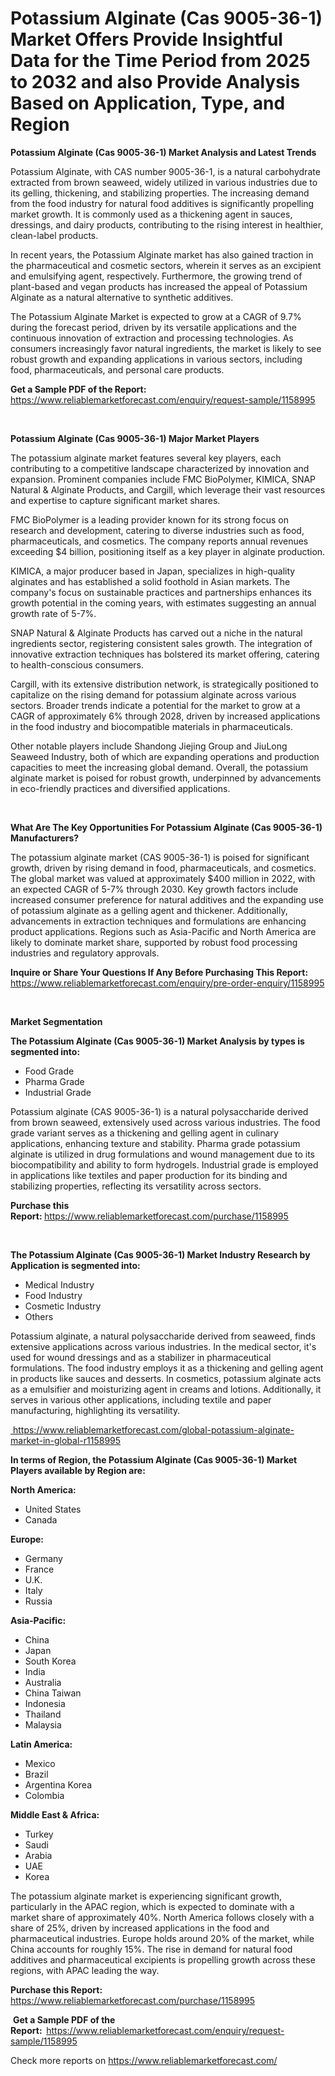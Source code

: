 <p><h1>Potassium Alginate (Cas 9005-36-1) Market Offers Provide Insightful Data for the Time Period from 2025 to 2032 and also Provide Analysis Based on Application, Type, and Region</h1></p><p><strong>Potassium Alginate (Cas 9005-36-1) Market Analysis and Latest Trends</strong></p>
<p><p>Potassium Alginate, with CAS number 9005-36-1, is a natural carbohydrate extracted from brown seaweed, widely utilized in various industries due to its gelling, thickening, and stabilizing properties. The increasing demand from the food industry for natural food additives is significantly propelling market growth. It is commonly used as a thickening agent in sauces, dressings, and dairy products, contributing to the rising interest in healthier, clean-label products.</p><p>In recent years, the Potassium Alginate market has also gained traction in the pharmaceutical and cosmetic sectors, wherein it serves as an excipient and emulsifying agent, respectively. Furthermore, the growing trend of plant-based and vegan products has increased the appeal of Potassium Alginate as a natural alternative to synthetic additives. </p><p>The Potassium Alginate Market is expected to grow at a CAGR of 9.7% during the forecast period, driven by its versatile applications and the continuous innovation of extraction and processing technologies. As consumers increasingly favor natural ingredients, the market is likely to see robust growth and expanding applications in various sectors, including food, pharmaceuticals, and personal care products.</p></p>
<p><strong>Get a Sample PDF of the Report:&nbsp;</strong> <a href="https://www.reliablemarketforecast.com/enquiry/request-sample/1158995?utm_campaign=3129&utm_medium=2&utm_source=Github&utm_content=ia&utm_term=22032025&utm_id=potassium-alginate-cas-9005-36-1">https://www.reliablemarketforecast.com/enquiry/request-sample/1158995</a></p>
<p>&nbsp;</p>
<p><strong>Potassium Alginate (Cas 9005-36-1) Major Market Players</strong></p>
<p><p>The potassium alginate market features several key players, each contributing to a competitive landscape characterized by innovation and expansion. Prominent companies include FMC BioPolymer, KIMICA, SNAP Natural & Alginate Products, and Cargill, which leverage their vast resources and expertise to capture significant market shares.</p><p>FMC BioPolymer is a leading provider known for its strong focus on research and development, catering to diverse industries such as food, pharmaceuticals, and cosmetics. The company reports annual revenues exceeding $4 billion, positioning itself as a key player in alginate production.</p><p>KIMICA, a major producer based in Japan, specializes in high-quality alginates and has established a solid foothold in Asian markets. The company's focus on sustainable practices and partnerships enhances its growth potential in the coming years, with estimates suggesting an annual growth rate of 5-7%.</p><p>SNAP Natural & Alginate Products has carved out a niche in the natural ingredients sector, registering consistent sales growth. The integration of innovative extraction techniques has bolstered its market offering, catering to health-conscious consumers.</p><p>Cargill, with its extensive distribution network, is strategically positioned to capitalize on the rising demand for potassium alginate across various sectors. Broader trends indicate a potential for the market to grow at a CAGR of approximately 6% through 2028, driven by increased applications in the food industry and biocompatible materials in pharmaceuticals.</p><p>Other notable players include Shandong Jiejing Group and JiuLong Seaweed Industry, both of which are expanding operations and production capacities to meet the increasing global demand. Overall, the potassium alginate market is poised for robust growth, underpinned by advancements in eco-friendly practices and diversified applications.</p></p>
<p>&nbsp;</p>
<p><strong>What Are The Key Opportunities For Potassium Alginate (Cas 9005-36-1) Manufacturers?</strong></p>
<p><p>The potassium alginate market (CAS 9005-36-1) is poised for significant growth, driven by rising demand in food, pharmaceuticals, and cosmetics. The global market was valued at approximately $400 million in 2022, with an expected CAGR of 5-7% through 2030. Key growth factors include increased consumer preference for natural additives and the expanding use of potassium alginate as a gelling agent and thickener. Additionally, advancements in extraction techniques and formulations are enhancing product applications. Regions such as Asia-Pacific and North America are likely to dominate market share, supported by robust food processing industries and regulatory approvals.</p></p>
<p><strong>Inquire or Share Your Questions If Any Before Purchasing This Report:</strong> <a href="https://www.reliablemarketforecast.com/enquiry/pre-order-enquiry/1158995?utm_campaign=3129&utm_medium=2&utm_source=Github&utm_content=ia&utm_term=22032025&utm_id=potassium-alginate-cas-9005-36-1">https://www.reliablemarketforecast.com/enquiry/pre-order-enquiry/1158995</a></p>
<p>&nbsp;</p>
<p><strong>Market Segmentation</strong></p>
<p><strong>The Potassium Alginate (Cas 9005-36-1) Market Analysis by types is segmented into:</strong></p>
<p><ul><li>Food Grade</li><li>Pharma Grade</li><li>Industrial Grade</li></ul></p>
<p><p>Potassium alginate (CAS 9005-36-1) is a natural polysaccharide derived from brown seaweed, extensively used across various industries. The food grade variant serves as a thickening and gelling agent in culinary applications, enhancing texture and stability. Pharma grade potassium alginate is utilized in drug formulations and wound management due to its biocompatibility and ability to form hydrogels. Industrial grade is employed in applications like textiles and paper production for its binding and stabilizing properties, reflecting its versatility across sectors.</p></p>
<p><strong>Purchase this Report:&nbsp;</strong><a href="https://www.reliablemarketforecast.com/purchase/1158995?utm_campaign=3129&utm_medium=2&utm_source=Github&utm_content=ia&utm_term=22032025&utm_id=potassium-alginate-cas-9005-36-1">https://www.reliablemarketforecast.com/purchase/1158995</a></p>
<p>&nbsp;</p>
<p><strong>The Potassium Alginate (Cas 9005-36-1) Market Industry Research by Application is segmented into:</strong></p>
<p><ul><li>Medical Industry</li><li>Food Industry</li><li>Cosmetic Industry</li><li>Others</li></ul></p>
<p><p>Potassium alginate, a natural polysaccharide derived from seaweed, finds extensive applications across various industries. In the medical sector, it's used for wound dressings and as a stabilizer in pharmaceutical formulations. The food industry employs it as a thickening and gelling agent in products like sauces and desserts. In cosmetics, potassium alginate acts as a emulsifier and moisturizing agent in creams and lotions. Additionally, it serves in various other applications, including textile and paper manufacturing, highlighting its versatility.</p></p>
<p><a href="https://www.reliablemarketforecast.com/global-potassium-alginate-market-in-global-r1158995?utm_campaign=3129&utm_medium=2&utm_source=Github&utm_content=ia&utm_term=22032025&utm_id=potassium-alginate-cas-9005-36-1">&nbsp;https://www.reliablemarketforecast.com/global-potassium-alginate-market-in-global-r1158995</a></p>
<p><strong>In terms of Region, the Potassium Alginate (Cas 9005-36-1) Market Players available by Region are:</strong></p>
<p>
    <p> <strong> North America: </strong>
        <ul>
            <li>United States</li>
            <li>Canada</li>
        </ul>
        </p> 
    <p> <strong> Europe: </strong>
        <ul>
            <li>Germany</li>
            <li>France</li>
            <li>U.K.</li>
            <li>Italy</li>
            <li>Russia</li>
        </ul>
        </p> 
    <p> <strong> Asia-Pacific: </strong>
        <ul>
            <li>China</li>
            <li>Japan</li>
            <li>South Korea</li>
            <li>India</li>
            <li>Australia</li>
            <li>China Taiwan</li>
            <li>Indonesia</li>
            <li>Thailand</li>
            <li>Malaysia</li>
        </ul>
        </p> 
    <p> <strong> Latin America: </strong>
        <ul>
            <li>Mexico</li>
            <li>Brazil</li>
            <li>Argentina Korea</li>
            <li>Colombia</li>
        </ul>
        </p> 
    <p> <strong> Middle East & Africa: </strong>
        <ul>
            <li>Turkey</li>
            <li>Saudi</li>
            <li>Arabia</li>
            <li>UAE</li>
            <li>Korea</li>
        </ul>
    </p>
    </p>
<p><p>The potassium alginate market is experiencing significant growth, particularly in the APAC region, which is expected to dominate with a market share of approximately 40%. North America follows closely with a share of 25%, driven by increased applications in the food and pharmaceutical industries. Europe holds around 20% of the market, while China accounts for roughly 15%. The rise in demand for natural food additives and pharmaceutical excipients is propelling growth across these regions, with APAC leading the way.</p></p>
<p><strong>Purchase this Report: </strong><a href="https://www.reliablemarketforecast.com/purchase/1158995?utm_campaign=3129&utm_medium=2&utm_source=Github&utm_content=ia&utm_term=22032025&utm_id=potassium-alginate-cas-9005-36-1">https://www.reliablemarketforecast.com/purchase/1158995</a></p>
<p>&nbsp;<strong>Get a Sample PDF of the Report:&nbsp;&nbsp;</strong><a href="https://www.reliablemarketforecast.com/enquiry/request-sample/1158995?utm_campaign=3129&utm_medium=2&utm_source=Github&utm_content=ia&utm_term=22032025&utm_id=potassium-alginate-cas-9005-36-1">https://www.reliablemarketforecast.com/enquiry/request-sample/1158995</a></p>
<p><strong></strong></p>
<p>Check more reports on <a href="https://www.reliablemarketforecast.com/?utm_campaign=3129&utm_medium=2&utm_source=Github&utm_content=ia&utm_term=22032025&utm_id=potassium-alginate-cas-9005-36-1">https://www.reliablemarketforecast.com/</a></p>